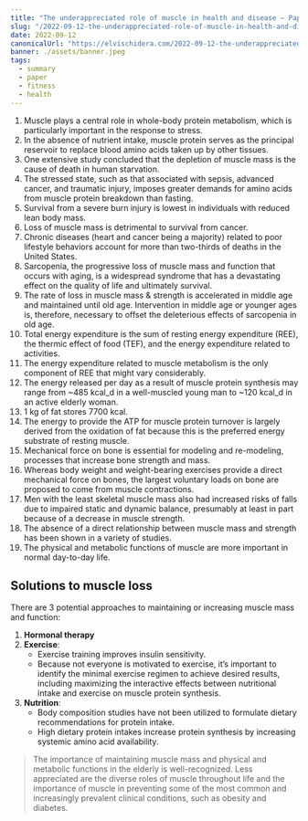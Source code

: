 ```yaml
---
title: "The underappreciated role of muscle in health and disease — Paper Summary"
slug: "/2022-09-12-the-underappreciated-role-of-muscle-in-health-and-disease"
date: 2022-09-12
canonicalUrl: "https://elvischidera.com/2022-09-12-the-underappreciated-role-of-muscle-in-health-and-disease/"
banner: ./assets/banner.jpeg
tags:
  - summary
  - paper
  - fitness
  - health
---
```


1. Muscle plays a central role in whole-body protein metabolism, which is particularly important in the response to stress.
2. In the absence of nutrient intake, muscle protein serves as the principal reservoir to replace blood amino acids taken up by other tissues.
3. One extensive study concluded that the depletion of muscle mass is the cause of death in human starvation.
4. The stressed state, such as that associated with sepsis, advanced cancer, and traumatic injury, imposes greater demands for amino acids from muscle protein breakdown than fasting.
5. Survival from a severe burn injury is lowest in individuals with reduced lean body mass.
6. Loss of muscle mass is detrimental to survival from cancer.
7. Chronic diseases (heart and cancer being a majority) related to poor lifestyle behaviors account for more than two-thirds of deaths in the United States.
8. Sarcopenia, the progressive loss of muscle mass and function that occurs with aging, is a widespread syndrome that has a devastating effect on the quality of life and ultimately survival.
9. The rate of loss in muscle mass & strength is accelerated in middle age and maintained until old age. Intervention in middle age or younger ages is, therefore, necessary to offset the deleterious effects of sarcopenia in old age.
10. Total energy expenditure is the sum of resting energy expenditure (REE), the thermic effect of food (TEF), and the energy expenditure related to activities.
11. The energy expenditure related to muscle metabolism is the only component of REE that might vary considerably.
12. The energy released per day as a result of muscle protein synthesis may range from ~485 kcal_d in a well-muscled young man to ~120 kcal_d in an active elderly woman.
13. 1 kg of fat stores 7700 kcal.
14. The energy to provide the ATP for muscle protein turnover is largely derived from the oxidation of fat because this is the preferred energy substrate of resting muscle.
15. Mechanical force on bone is essential for modeling and re-modeling, processes that increase bone strength and mass.
16. Whereas body weight and weight-bearing exercises provide a direct mechanical force on bones, the largest voluntary loads on bone are proposed to come from muscle contractions.
17. Men with the least skeletal muscle mass also had increased risks of falls due to impaired static and dynamic balance, presumably at least in part because of a decrease in muscle strength.
18. The absence of a direct relationship between muscle mass and strength has been shown in a variety of studies.
19. The physical and metabolic functions of muscle are more important in normal day-to-day life.

## Solutions to muscle loss
There are 3 potential approaches to maintaining or increasing muscle mass and function:
1. **Hormonal therapy**
2. **Exercise**:
    * Exercise training improves insulin sensitivity.
    * Because not everyone is motivated to exercise, it’s important to identify the minimal exercise regimen to achieve desired results, including maximizing the interactive effects between nutritional intake and exercise on muscle protein synthesis. 
3. **Nutrition**:
    * Body composition studies have not been utilized to formulate dietary recommendations for protein intake.
    * High dietary protein intakes increase protein synthesis by increasing systemic amino acid availability.

> The importance of maintaining muscle mass and physical and metabolic functions in the elderly is well-recognized. Less appreciated are the diverse roles of muscle throughout life and the importance of muscle in preventing some of the most common and increasingly prevalent clinical conditions, such as obesity and diabetes.